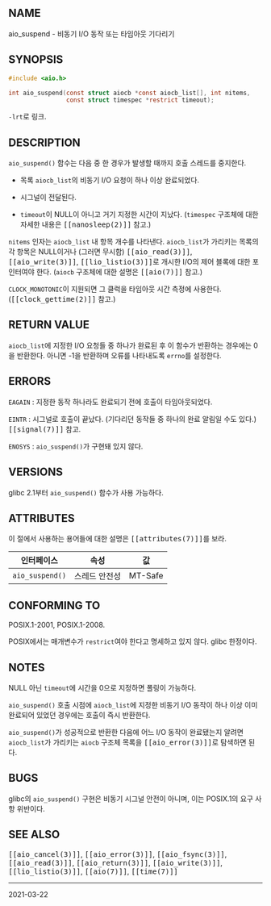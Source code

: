 ## NAME

aio_suspend - 비동기 I/O 동작 또는 타임아웃 기다리기

## SYNOPSIS

```c
#include <aio.h>

int aio_suspend(const struct aiocb *const aiocb_list[], int nitems,
                const struct timespec *restrict timeout);
```

`-lrt`로 링크.

## DESCRIPTION

`aio_suspend()` 함수는 다음 중 한 경우가 발생할 때까지 호출 스레드를 중지한다.

* 목록 `aiocb_list`의 비동기 I/O 요청이 하나 이상 완료되었다.

* 시그널이 전달된다.

* `timeout`이 NULL이 아니고 거기 지정한 시간이 지났다. (`timespec` 구조체에 대한 자세한 내용은 <tt>[[nanosleep(2)]]</tt> 참고.)

`nitems` 인자는 `aiocb_list` 내 항목 개수를 나타낸다. `aiocb_list`가 가리키는 목록의 각 항목은 NULL이거나 (그러면 무시함) <tt>[[aio_read(3)]]</tt>, <tt>[[aio_write(3)]]</tt>, <tt>[[lio_listio(3)]]</tt>로 개시한 I/O의 제어 블록에 대한 포인터여야 한다. (`aiocb` 구조체에 대한 설명은 <tt>[[aio(7)]]</tt> 참고.)

`CLOCK_MONOTONIC`이 지원되면 그 클럭을 타임아웃 시간 측정에 사용한다. (<tt>[[clock_gettime(2)]]</tt> 참고.)

## RETURN VALUE

`aiocb_list`에 지정한 I/O 요청들 중 하나가 완료된 후 이 함수가 반환하는 경우에는 0을 반환한다. 아니면 -1을 반환하며 오류를 나타내도록 `errno`를 설정한다.

## ERRORS

`EAGAIN`
:   지정한 동작 하나라도 완료되기 전에 호출이 타임아웃되었다.

`EINTR`
:   시그널로 호출이 끝났다. (기다리던 동작들 중 하나의 완료 알림일 수도 있다.) <tt>[[signal(7)]]</tt> 참고.

`ENOSYS`
:   `aio_suspend()`가 구현돼 있지 않다.

## VERSIONS

glibc 2.1부터 `aio_suspend()` 함수가 사용 가능하다.

## ATTRIBUTES

이 절에서 사용하는 용어들에 대한 설명은 <tt>[[attributes(7)]]</tt>를 보라.

| 인터페이스 | 속성 | 값 |
| --- | --- | --- |
| `aio_suspend()` | 스레드 안전성 | MT-Safe |

## CONFORMING TO

POSIX.1-2001, POSIX.1-2008.

POSIX에서는 매개변수가 `restrict`여야 한다고 명세하고 있지 않다. glibc 한정이다.

## NOTES

NULL 아닌 `timeout`에 시간을 0으로 지정하면 폴링이 가능하다.

`aio_suspend()` 호출 시점에 `aiocb_list`에 지정한 비동기 I/O 동작이 하나 이상 이미 완료되어 있었던 경우에는 호출이 즉시 반환한다.

`aio_suspend()`가 성공적으로 반환한 다음에 어느 I/O 동작이 완료됐는지 알려면 `aiocb_list`가 가리키는 `aiocb` 구조체 목록을 <tt>[[aio_error(3)]]</tt>로 탐색하면 된다.

## BUGS

glibc의 `aio_suspend()` 구현은 비동기 시그널 안전이 아니며, 이는 POSIX.1의 요구 사항 위반이다.

## SEE ALSO

<tt>[[aio_cancel(3)]]</tt>, <tt>[[aio_error(3)]]</tt>, <tt>[[aio_fsync(3)]]</tt>, <tt>[[aio_read(3)]]</tt>, <tt>[[aio_return(3)]]</tt>, <tt>[[aio_write(3)]]</tt>, <tt>[[lio_listio(3)]]</tt>, <tt>[[aio(7)]]</tt>, <tt>[[time(7)]]</tt>

----

2021-03-22
